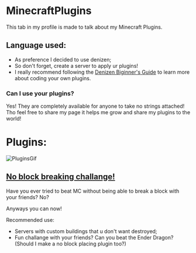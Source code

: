# MinecraftPlugins
This tab in my profile is made to talk about my Minecraft Plugins.

## Language used:
- As preference I decided to use denizen;
- So don't forget, create a server to apply ur plugins!
- I really recommend following the [Denizen Biginner's Guide](https://guide.denizenscript.com/) to learn more about coding your own plugins.

### Can I use your plugins?

Yes! They are completely available for anyone to take no strings attached!
Tho feel free to share my page it helps me grow and share my plugins to the world!

# Plugins:
![PluginsGif](pluginsmc.gif)
## [No block breaking challange!]()
Have you ever tried to beat MC without being able to break a block with your friends? No?

Anyways you can now!

Recommended use:
- Servers with custom buildings that u don't want destroyed;
- Fun challange with your friends? Can you beat the Ender Dragon?
(Should I make a no block placing plugin too?)
